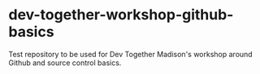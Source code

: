 # dev-together-workshop-github-basics
Test repository to be used for Dev Together Madison's workshop around Github and source control basics.
